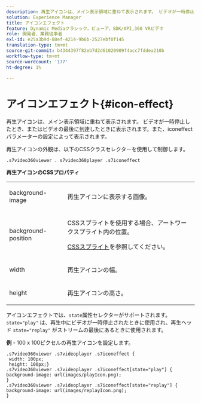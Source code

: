 ```yaml
---
description: 再生アイコンは、メイン表示領域に重ねて表示されます。 ビデオが一時停止したとき、またはビデオの最後に到達したときに表示されます。また、iconeffectパラメーターの設定によって表示されます。
solution: Experience Manager
title: アイコンエフェクト
feature: Dynamic Mediaクラシック，ビューア，SDK/API,360 VRビデオ
role: 開発者、業務従事者
exl-id: e25a3b9d-88ef-4214-9b6b-2527ebf0f145
translation-type: tm+mt
source-git-commit: b4344397f82eb7d2d61020909f4acc7fddea210b
workflow-type: tm+mt
source-wordcount: '177'
ht-degree: 1%

---
```


# アイコンエフェクト{#icon-effect}

再生アイコンは、メイン表示領域に重ねて表示されます。 ビデオが一時停止したとき、またはビデオの最後に到達したときに表示されます。また、iconeffectパラメーターの設定によって表示されます。

<!--<a id="section_061E550C1C1D4DB2BD663A898895B38C"></a>-->

再生アイコンの外観は、以下のCSSクラスセレクターを使用して制御します。

```
.s7video360viewer . s7video360player .s7iconeffect
```

**再生アイコンのCSSプロパティ**

<table id="table_C48C56E696304C9BAFEE71BA9EA9A174"> 
 <tbody> 
  <tr> 
   <td colname="col1"> <p> <span class="codeph"> background-image  </span> </p> </td> 
   <td colname="col2"> <p> 再生アイコンに表示する画像。 </p> </td> 
  </tr> 
  <tr> 
   <td colname="col1"> <p> <span class="codeph"> background-position  </span> </p> </td> 
   <td colname="col2"> <p> CSSスプライトを使用する場合、アートワークスプライト内の位置。 </p> <p><a href="../../../c-html5-aem-asset-viewers/c-html5-aem-video360/c-html5-aem-video360-customizingviewer/c-html5-aem-video360-customizingviewer.md#section-9b6d8d601cb441d08214dada7bb4eddc" format="dita" scope="local"> CSSスプライト</a>を参照してください。 </p> </td> 
  </tr> 
  <tr> 
   <td colname="col1"> <p> <span class="codeph"> width </span> </p> </td> 
   <td colname="col2"> <p> 再生アイコンの幅。 </p> </td> 
  </tr> 
  <tr> 
   <td colname="col1"> <p> <span class="codeph"> height </span> </p> </td> 
   <td colname="col2"> <p>再生アイコンの高さ。 </p> </td> 
  </tr> 
 </tbody> 
</table>

アイコンエフェクトでは、`state`属性セレクターがサポートされます。 `state="play"` は、再生中にビデオが一時停止されたときに使用され、再生ヘッド `state="replay"` がストリームの最後にあるときに使用されます。

**例** - 100 x 100ピクセルの再生アイコンを設定します。

```
.s7video360viewer .s7videoplayer .s7iconeffect { 
 width: 100px; 
 height: 100px;} 
.s7video360viewer .s7videoplayer .s7iconeffect[state="play"] { 
background-image: url(images/playIcon.png); 
} 
.s7video360viewer .s7videoplayer .s7iconeffect[state="replay"] { 
background-image: url(images/replayIcon.png); 
}
```
